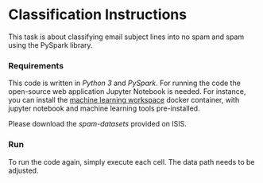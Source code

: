 # Classification Instructions


This task is about classifying email subject lines into no spam and spam using the PySpark library. 


### Requirements


This code is written in *Python 3* and *PySpark*. 
For running the code the open-source web application Jupyter Notebook is needed. For instance, you can install the [machine learning workspace](https://github.com/ml-tooling/ml-workspace)  docker container, with jupyter notebook and machine learning tools pre-installed.

Please download the *spam-datasets* provided on ISIS.



### Run


To run the code again, simply execute each cell. The data path needs to be adjusted. 
